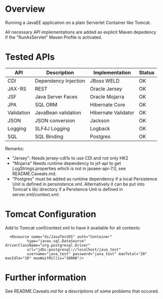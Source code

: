 Overview
========
Running a JavaEE application on a plain Serverlet Container like Tomcat.

All necessary API implementations are added as explicit Maven depedency if
the "RunAsServlet" Maven Profile is activated.

Tested APIs
===========

| API        | Description          | Implementation      | Status |
| ---------- | -------------------- | ------------------- | ------ |
| CDI        | Dependency Injection | JBoss WELD          | OK     |
| JAX-RS     | REST                 | Oracle Jersey       | OK     |       
| JSF        | Java Server Faces    | Oracle Mojarra      | OK     |
| JPA        | SQL ORM              | Hibernate Core      | OK     |
| Validation | JavaBean validation  | Hibernate Validator | OK     |
| JSON       | JSON conversion      | Jackson             | OK     |
| Logging    | SLF4J Logging        | Logback             | OK     |
| SQL        | SQL Binding          | Postgres            | OK     |

Remarks:
* "Jersey": Needs jersey-cdi1x to use CDI and not only HK2
* "Mojarra" Needs runtime dependency to jsf-api to get LogStrings.properties 
  which is not in javaee-api-7.0, see README.Caveats.md.
* "Postgres" must be added as runtime dependency if a local Persistence Unit
  is defined in persinstence.xml. Alternatively it can be put into Tomcat's
  lib/ directory if a Persitence Unit is defined in server.xml/context.xml:

Tomcat Configuration
====================

Add to Tomcat conf/context.xml to have it available for all contexts:

```
  <Resource name="ds/JavaTestDS" auth="Container"
          type="javax.sql.DataSource" driverClassName="org.postgresql.Driver"
          url="jdbc:postgresql://localhost/java_test"
          username="java_test" password="java_test" maxTotal="20" maxIdle="10" maxWaitMillis="10000"/>
```

Further information
===================

See README.Caveats.md for a descriptions of some problems that occured.
